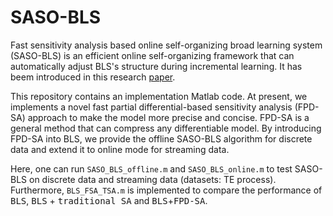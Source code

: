 # SASO-BLS

Fast sensitivity analysis based online self-organizing broad learning system (SASO-BLS) is an efficient online self-organizing framework that can automatically adjust BLS's structure during incremental learning. It has beem introduced in this research [paper](https://www.baidu.com/).

This repository contains an implementation Matlab code. At present, we implements a novel fast partial differential-based sensitivity analysis (FPD-SA) approach to make the model more precise and concise. FPD-SA is a general method that can compress any differentiable model. By introducing FPD-SA into BLS, we provide the offline SASO-BLS algorithm for discrete data and extend it to online mode for streaming data.

Here, one can run `SASO_BLS_offline.m` and `SASO_BLS_online.m` to test SASO-BLS on discrete data and streaming data (datasets: TE process). Furthermore, `BLS_FSA_TSA.m` is implemented to compare the performance of <kbd>BLS</kbd>, <kbd>BLS</kbd> + <kbd>traditional SA</kbd> and <kbd>BLS</kbd>+<kbd>FPD-SA</kbd>.

